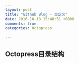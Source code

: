 ```yaml
---
layout: post
title: "Github Blog - 自定义"
date: 2016-10-18 15:48:51 +0800
comments: true
categories: Octopress

---
```


## Octopress目录结构